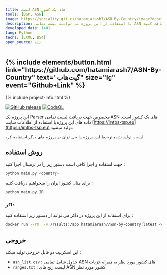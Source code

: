 ```yaml
---
title: لیست ASN های یک کشور
tools: [BGP, ASN]
image: https://socialify.git.ci/hatamiarash7/ASN-By-Country/image?description=1&font=KoHo&language=1&owner=1&pattern=Circuit%20Board&theme=Dark
description: با استفاده از این پروژه می توانید لیست تمامی ASN های یک کشور را دریافت کنید.
developed_date: 1401
lang: Python
techs: [LXML, BS4]
open_source: بله
---
```


<h2 class="center">
{% include elements/button.html link="https://github.com/hatamiarash7/ASN-By-Country" text="گیت‌هاب" size="lg" event="Github+Link" %}
</h2>

{% include project-info.html %}

[![GitHub release](https://img.shields.io/github/v/release/hatamiarash7/ASN-By-Country.svg)](https://GitHub.com/hatamiarash7/ASN-By-Country/releases/) [![CodeQL](https://github.com/hatamiarash7/ASN-By-Country/actions/workflows/codeql-analysis.yml/badge.svg)](https://github.com/hatamiarash7/ASN-By-Country/actions/workflows/codeql-analysis.yml)

این پروژه یک Parser مخصوص جهت دریافت لیست تمامی ASN های یک کشور است. داده های این پروژه با استفاده از اطلاعات سایت [https://imtbs-tsp.eu](https://imtbs-tsp.eu) تولید میشود.

لیست تولید شده توسط این پروژه را می توان در پروژه های دیگر استفاده کرد.

## روش استفاده

جهت استفاده و اجرا کافی است دستور زیر را در ترمینال اجرا کنید :

```bash
python main.py <country>
```

برای مثال کشور ایران را میخواهیم دریافت کنیم :

```bash
python main.py IR
```

### داکر

برای استفاده از این پروژه در داکر می توانید از دستور زیر استفاده کنید :

```bash
docker run --rm  -v /results:/app hatamiarash7/asn-by-country:latest <country>
```

## خروجی

این اسکریپت دو فایل خروجی تولید میکند :

- `asn_list.csv` : جدول شامل تمامی ASN های کشور مورد نظر به همراه جزیات
- `ranges.txt` : لیست رنج های ASN کشور مورد نظر
